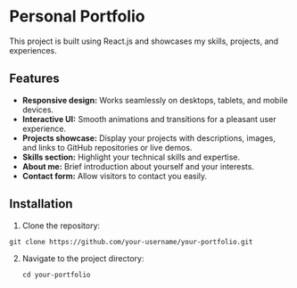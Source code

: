 # Personal Portfolio

This project is built using React.js and showcases my skills, projects, and experiences.

## Features

- **Responsive design:** Works seamlessly on desktops, tablets, and mobile devices.
- **Interactive UI:** Smooth animations and transitions for a pleasant user experience.
- **Projects showcase:** Display your projects with descriptions, images, and links to GitHub repositories or live demos.
- **Skills section:** Highlight your technical skills and expertise.
- **About me:** Brief introduction about yourself and your interests.
- **Contact form:** Allow visitors to contact you easily.

## Installation

1. Clone the repository:

```
git clone https://github.com/your-username/your-portfolio.git
```

2. Navigate to the project directory:
   ```
   cd your-portfolio
   ```

